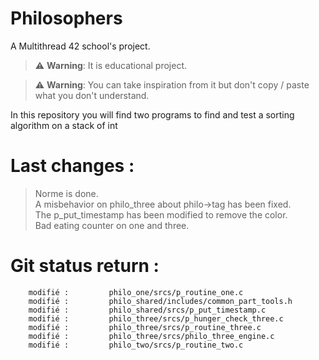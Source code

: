 # Philosophers
A Multithread 42 school's project. 

> :warning: **Warning**: It is educational project.

> :warning: **Warning**: You can take inspiration from it but don't copy / paste what you don't understand.

In this repository you will find two programs to find and test a sorting algorithm on a stack of int

# Last changes :
> Norme is done.  
> A misbehavior on philo_three about philo->tag has been fixed.  
> The p_put_timestamp has been modified to remove the color.  
> Bad eating counter on one and three.  

# Git status return :

        modifié :         philo_one/srcs/p_routine_one.c
        modifié :         philo_shared/includes/common_part_tools.h
        modifié :         philo_shared/srcs/p_put_timestamp.c
        modifié :         philo_three/srcs/p_hunger_check_three.c
        modifié :         philo_three/srcs/p_routine_three.c
        modifié :         philo_three/srcs/philo_three_engine.c
        modifié :         philo_two/srcs/p_routine_two.c

